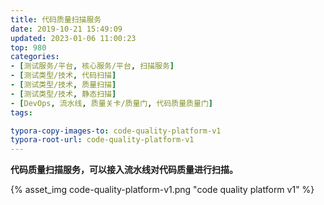 ```yaml
---
title: 代码质量扫描服务
date: 2019-10-21 15:49:09
updated: 2023-01-06 11:00:23
top: 980
categories: 
- [测试服务/平台, 核心服务/平台, 扫描服务]
- [测试类型/技术, 代码扫描]
- [测试类型/技术, 质量扫描]
- [测试类型/技术, 静态扫描]
- [DevOps, 流水线, 质量关卡/质量门, 代码质量质量门]
tags:

typora-copy-images-to: code-quality-platform-v1
typora-root-url: code-quality-platform-v1
---
```


**代码质量扫描服务，可以接入流水线对代码质量进行扫描。**

{% asset_img code-quality-platform-v1.png "code quality platform v1" %}